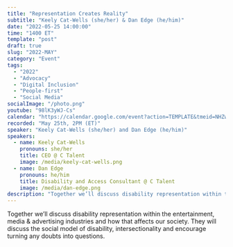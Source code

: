 ```yaml
---
title: "Representation Creates Reality"
subtitle: "Keely Cat-Wells (she/her) & Dan Edge (he/him)"
date: "2022-05-25 14:00:00"
time: "1400 ET"
template: "post"
draft: true
slug: "2022-MAY"
category: "Event"
tags:
  - "2022"
  - "Advocacy"
  - "Digital Inclusion"
  - "People-first"
  - "Social Media"
socialImage: "/photo.png"
youtube: "98lK3yWJ-Cs"
calendar: "https://calendar.google.com/event?action=TEMPLATE&tmeid=NHZwcG5qNTJlNG9vcmFpbTE4djVsanMwczggdGVhbUBhMTF5dGFsa3MuY29t&tmsrc=team%40a11ytalks.com"
recorded: "May 25th, 2PM (ET)"
speaker: "Keely Cat-Wells (she/her) and Dan Edge (he/him)"
speakers:
  - name: Keely Cat-Wells
    pronouns: she/her
    title: CEO @ C Talent
    image: /media/keely-cat-wells.png
  - name: Dan Edge
    pronouns: he/him
    title: Disability and Access Consultant @ C Talent
    image: /media/dan-edge.png
description: "Together we’ll discuss disability representation within the entertainment, media & advertising industries and how that affects our society. They will discuss the social model of disability, intersectionality and encourage turning any doubts into questions."
---
```

Together we’ll discuss disability representation within the entertainment, media & advertising industries and how that affects our society. They will discuss the social model of disability, intersectionality and encourage turning any doubts into questions.
